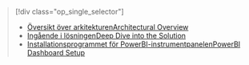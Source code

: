 > [!div class="op_single_selector"]
> * [<span data-ttu-id="dd290-101">Översikt över arkitekturen</span><span class="sxs-lookup"><span data-stu-id="dd290-101">Architectural Overview</span></span>](../articles/machine-learning/cortana-analytics-playbook-vehicle-telemetry.md)
> * [<span data-ttu-id="dd290-102">Ingående i lösningen</span><span class="sxs-lookup"><span data-stu-id="dd290-102">Deep Dive into the Solution</span></span>](../articles/machine-learning/cortana-analytics-playbook-vehicle-telemetry-deep-dive.md)
> * [<span data-ttu-id="dd290-103">Installationsprogrammet för PowerBI-instrumentpanelen</span><span class="sxs-lookup"><span data-stu-id="dd290-103">PowerBI Dashboard Setup</span></span>](../articles/machine-learning/cortana-analytics-playbook-vehicle-telemetry-powerbi.md)
> 
> 

